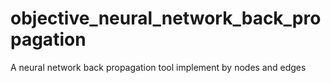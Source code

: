 objective_neural_network_back_propagation
=========================================

A neural network back propagation tool implement by nodes and edges
